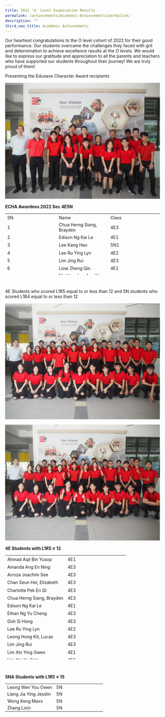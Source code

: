 ```yaml
---
title: 2022 'O' Level Examination Results
permalink: /achievements/Academic-Achievements/permalink/
description: ""
third_nav_title: Academic Achievements
---
```

Our heartiest congratulations to the O level cohort of 2022 for their good performance.
Our students overcame the challenges they faced with grit and determination to achieve excellence results at the O levels. We would like to express our gratitude and appreciation to all the parents and teachers who have supported our students throughout their journey! We are truly proud of them!

Presenting the Edusave Character Award recipients

![](/images/P1011259.jpg)

<strong>ECHA Awardees 2022 Sec 4E5N
</strong>
<table style="border-collapse: collapse; width: 100%; height: 200px;">
<tbody>
<tr style="height: 20px;">
<td style="width: 33.3333%; height: 20px;">SN</td>
<td style="width: 33.3333%; height: 20px;">Name</td>
<td style="width: 33.3333%; height: 20px;">Class</td>
</tr>
<tr style="height: 20px;">
<td style="width: 33.3333%; height: 20px;">1</td>
<td style="width: 33.3333%; height: 20px;">Chua Herng Siang, Brayden</td>
<td style="width: 33.3333%; height: 20px;">4E3</td>
</tr>
<tr style="height: 20px;">
<td style="width: 33.3333%; height: 20px;">2</td>
<td style="width: 33.3333%; height: 20px;">Edison Ng Kai Le</td>
<td style="width: 33.3333%; height: 20px;">4E1</td>
</tr>
<tr style="height: 20px;">
<td style="width: 33.3333%; height: 20px;">3</td>
<td style="width: 33.3333%; height: 20px;">Lee Kang Hao</td>
<td style="width: 33.3333%; height: 20px;">5N1</td>
</tr>
<tr style="height: 20px;">
<td style="width: 33.3333%; height: 20px;">4</td>
<td style="width: 33.3333%; height: 20px;">Lee Ru Ying Lyn</td>
<td style="width: 33.3333%; height: 20px;">4E2</td>
</tr>
<tr style="height: 20px;">
<td style="width: 33.3333%; height: 20px;">5</td>
<td style="width: 33.3333%; height: 20px;">Lim Jing Rui</td>
<td style="width: 33.3333%; height: 20px;">4E3</td>
</tr>
<tr style="height: 20px;">
<td style="width: 33.3333%; height: 20px;">6</td>
<td style="width: 33.3333%; height: 20px;">Liow Zheng Qin</td>
<td style="width: 33.3333%; height: 20px;">4E1</td>
</tr>
<tr style="height: 20px;">
<td style="width: 33.3333%; height: 20px;">7</td>
<td style="width: 33.3333%; height: 20px;">Matthias Luc Ang Yi -Zhe</td>
<td style="width: 33.3333%; height: 20px;">4E4</td>
</tr>
<tr style="height: 20px;">
<td style="width: 33.3333%; height: 20px;">8</td>
<td style="width: 33.3333%; height: 20px;">Muhammad Raiyaan Arshad</td>
<td style="width: 33.3333%; height: 20px;">4E4</td>
</tr>
<tr style="height: 20px;">
<td style="width: 33.3333%; height: 20px;">9</td>
<td style="width: 33.3333%; height: 20px;">Naily Najia Putri Shahrudin</td>
<td style="width: 33.3333%; height: 20px;">4E2</td>
</tr>
<tr>
<td style="width: 33.3333%;">10</td>
<td style="width: 33.3333%;">Neo Lance Supatrio</td>
<td style="width: 33.3333%;">4E3</td>
</tr>
<tr>
<td style="width: 33.3333%;">11</td>
<td style="width: 33.3333%;">Nurina Syakirah Binte Sabari</td>
<td style="width: 33.3333%;">4E4</td>
</tr>
<tr>
<td style="width: 33.3333%;">12</td>
<td style="width: 33.3333%;">Ryan Teo Ping Chen</td>
<td style="width: 33.3333%;">4E1</td>
</tr>
<tr>
<td style="width: 33.3333%;">13</td>
<td style="width: 33.3333%;">Shaine Yong</td>
<td style="width: 33.3333%;">4E3</td>
</tr>
<tr>
<td style="width: 33.3333%;">14</td>
<td style="width: 33.3333%;">Yang Junxiang</td>
<td style="width: 33.3333%;">4E1</td>
</tr>
</tbody>
</table>
<strong> </strong>

4E Students who scored L1R5 equal to or less than 12 and 5N students who scored L1B4 equal to or less than 12

![](/images/P1011262.jpg)

![](/images/P1011263.jpg)

<strong>4E Students with L1R5 ≤ 12</strong>
<table style="border-collapse: collapse; width: 100%; height: 340px;">
<tbody>
<tr style="height: 20px;">
<td style="width: 50%; height: 20px;">Ahmad Aqil Bin Yusop</td>
<td style="width: 50%; height: 20px;">4E1</td>
</tr>
<tr style="height: 20px;">
<td style="width: 50%; height: 20px;">Amanda Ang En Ning</td>
<td style="width: 50%; height: 20px;">4E3</td>
</tr>
<tr style="height: 20px;">
<td style="width: 50%; height: 20px;">Arroza Joachim See</td>
<td style="width: 50%; height: 20px;">4E3</td>
</tr>
<tr style="height: 20px;">
<td style="width: 50%; height: 20px;">Chan Seun Hei, Elizabeth</td>
<td style="width: 50%; height: 20px;">4E3</td>
</tr>
<tr style="height: 20px;">
<td style="width: 50%; height: 20px;">Charlotte Pek En Qi</td>
<td style="width: 50%; height: 20px;">4E3</td>
</tr>
<tr style="height: 20px;">
<td style="width: 50%; height: 20px;">Chua Herng Siang, Brayden</td>
<td style="width: 50%; height: 20px;">4E3</td>
</tr>
<tr style="height: 20px;">
<td style="width: 50%; height: 20px;">Edison Ng Kai Le</td>
<td style="width: 50%; height: 20px;">4E1</td>
</tr>
<tr style="height: 20px;">
<td style="width: 50%; height: 20px;">Ethan Ng Yu Cheng</td>
<td style="width: 50%; height: 20px;">4E3</td>
</tr>
<tr style="height: 20px;">
<td style="width: 50%; height: 20px;">Goh Si Hong</td>
<td style="width: 50%; height: 20px;">4E3</td>
</tr>
<tr style="height: 20px;">
<td style="width: 50%; height: 20px;">Lee Ru Ying Lyn</td>
<td style="width: 50%; height: 20px;">4E2</td>
</tr>
<tr style="height: 20px;">
<td style="width: 50%; height: 20px;">Leong Hong Kit, Lucas</td>
<td style="width: 50%; height: 20px;">4E3</td>
</tr>
<tr style="height: 20px;">
<td style="width: 50%; height: 20px;">Lim Jing Rui</td>
<td style="width: 50%; height: 20px;">4E3</td>
</tr>
<tr style="height: 20px;">
<td style="width: 50%; height: 20px;">Lim Xin Ying Gwen</td>
<td style="width: 50%; height: 20px;">4E1</td>
</tr>
<tr style="height: 20px;">
<td style="width: 50%; height: 20px;">Lim Xin Yu Gale</td>
<td style="width: 50%; height: 20px;">4E1</td>
</tr>
<tr style="height: 20px;">
<td style="width: 50%; height: 20px;">Lin Letian</td>
<td style="width: 50%; height: 20px;">4E3</td>
</tr>
<tr style="height: 20px;">
<td style="width: 50%; height: 20px;">Liow Zheng Qin</td>
<td style="width: 50%; height: 20px;">4E1</td>
</tr>
<tr style="height: 20px;">
<td style="width: 50%; height: 20px;">Low Xiang Hua</td>
<td style="width: 50%; height: 20px;">4E1</td>
</tr>
<tr>
<td style="width: 50%;">Neo Lance Supatrio</td>
<td style="width: 50%;">4E3</td>
</tr>
<tr>
<td style="width: 50%;">Ryan Teo Ping Chen</td>
<td style="width: 50%;">4E1</td>
</tr>
<tr>
<td style="width: 50%;">Shaine Yong</td>
<td style="width: 50%;">4E3</td>
</tr>
<tr>
<td style="width: 50%;">Tan Tze Wee</td>
<td style="width: 50%;">4E3</td>
</tr>
<tr>
<td style="width: 50%;">Tay Jun Ming</td>
<td style="width: 50%;">4E3</td>
</tr>
<tr>
<td style="width: 50%;">Tay Yi Kiat</td>
<td style="width: 50%;">4E4</td>
</tr>
<tr>
<td style="width: 50%;">Tong Le Tian Tanya</td>
<td style="width: 50%;">4E3</td>
</tr>
<tr>
<td style="width: 50%;">Yap Riley</td>
<td style="width: 50%;">4E3</td>
</tr>
<tr>
<td style="width: 50%;">Yeo Wee Ren Ronnald</td>
<td style="width: 50%;">4E3</td>
</tr>
</tbody>
</table>

<br>
<br>
<strong>5NA Students with L1R5 ≤ 15</strong>
<table style="border-collapse: collapse; width: 100%;">
<tbody>
<tr>
<td style="width: 50%;">Leong Wen You Owen</td>
<td style="width: 50%;">5N</td>
</tr>
<tr>
<td style="width: 50%;">Liang Jia Ying Jesslin</td>
<td style="width: 50%;">5N</td>
</tr>
<tr>
<td style="width: 50%;">Wong Keng Maxx</td>
<td style="width: 50%;">5N</td>
</tr>
<tr>
<td style="width: 50%;">Zhang Lixin</td>
<td style="width: 50%;">5N</td>
</tr>
</tbody>
</table>
&nbsp;

&nbsp;

&nbsp;